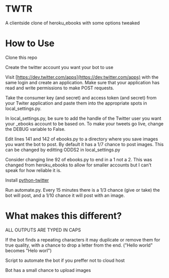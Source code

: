 # TWTR
A clientside clone of heroku_ebooks with some options tweaked

# How to Use
Clone this repo

Create the twitter account you want your bot to use

Visit [https://dev.twitter.com/apps](https://dev.twitter.com/apps) with the same login and create an application. Make sure that your application has read and write permissions to make POST requests.

Take the consumer key (and secret) and access token (and secret) from your Twiter application and paste them into the appropriate spots in local_settings.py.

In local_settings.py, be sure to add the handle of the Twitter user you want your _ebooks account to be based on. To make your tweets go live, change the DEBUG variable to False.

Edit lines 141 and 142 of ebooks.py to a directory where you save images you want the bot to post. By default it has a 1/7 chance to post images. This can be changed by editting ODDS2 in local_settings.py

Consider changing line 92 of ebooks.py to end in a 1 not a 2. This was changed from heroku_ebooks to allow for smaller accounts but I can't speak for how reliable it is.

Install [python-twitter](https://github.com/bear/python-twitter)

Run automate.py. Every 15 minutes there is a 1/3 chance (give or take) the bot will post, and a 1/10 chance it will post with an image.

# What makes this different?

ALL OUTPUTS ARE TYPED IN CAPS

If the bot finds a repeating characters it may duplicate or remove them for true quality, with a chance to drop a letter from the end. ("Hello world" becomes "Helo worl")

Script to automate the bot if you preffer not to cloud host

Bot has a small chance to upload images
